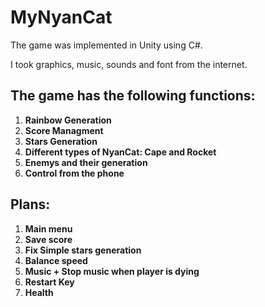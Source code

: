 # **MyNyanCat**

The game was implemented in Unity using C#.

I took graphics, music, sounds and font from the internet.

## **The game has the following functions:**
1. **Rainbow Generation**
2. **Score Managment**
3. **Stars Generation**
4. **Different types of NyanCat: Cape and Rocket**
5. **Enemys and their generation**
6. **Control from the phone**

## **Plans:**
1. **Main menu**
2. **Save score**
3. **Fix Simple stars generation**
4. **Balance speed**
5. **Music + Stop music when player is dying**
6. **Restart Key**
7. **Health**